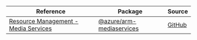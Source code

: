 | Reference | Package | Source |
|---|---|---|
|[Resource Management - Media Services](arm-mediaservices-readme.md)|[@azure/arm-mediaservices](https://www.npmjs.com/package/@azure/arm-mediaservices)|[GitHub](https://github.com/Azure/azure-sdk-for-js/blob/main/sdk/mediaservices/arm-mediaservices)|
